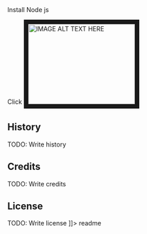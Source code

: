 <snippet>
  <content><![CDATA[
# cli-weather
Puts the weather in the console
## Installation
TODO: Describe the installation process
## Usage
TODO: Write usage instructions
## Contributing
1. Fork it!
2. Create your feature branch: `git checkout -b my-new-feature`
3. Commit your changes: `git commit -am 'Add some feature'`
4. Push to the branch: `git push origin my-new-feature`
5. Submit a pull request :D

## Install Node js
Click
<a href="https://www.youtube.com/watch?v=yUdHk-Dk_BY
" target="_blank"><img src="https://upload.wikimedia.org/wikipedia/commons/thumb/d/d9/Node.js_logo.svg/2000px-Node.js_logo.svg.png"
alt="IMAGE ALT TEXT HERE" width="240" height="180" border="10" /></a>



## History
TODO: Write history
## Credits
TODO: Write credits
## License
TODO: Write license
]]></content>
  <tabTrigger>readme</tabTrigger>
</snippet>


<!-- Youtube video -->

